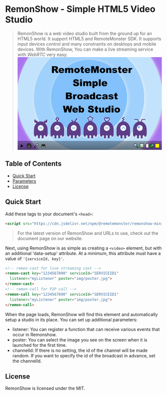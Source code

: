 # RemonShow - Simple HTML5 Video Studio


> RemonShow is a web video studio built from the ground up for an HTML5 world. It support HTML5 and RemoteMonster SDK. It supports input devices control and many constraints on desktops and mobile devices. With RemonShow, You can make a live streaming service with *WebRTC* very easy.
![screen shot](screen.png)

## Table of Contents
* [Quick Start](#quick-start)
* [Parameters](#parameters)
* [License](#license)

## Quick Start
Add these tags to your document's `<head>`:

```html
<script src="https://cdn.jsdelivr.net/npm/@remotemonster/remonshow-mini.min.js"></script>
```
> For the latest version of RemonShow and URLs to use, check out the document page on our website.

Next, using RemonShow is as simple as creating a `<video>` element, but with an additional 'data-setup' attribute. At a minimum, this attribute must have a value of `'{serviceId, key}'`.

```html
<!-- remon-cast for live streaming cast -->
<remon-cast key="1234567890" serviceId="SERVICEID1" 
  listener="myListener" poster="img/poster.jpg">
</remon-cast>
<!-- remon-call for P2P call -->
<remon-call key="1234567890" serviceId="SERVICEID1" 
  listener="myListener" poster="img/poster.jpg">
</remon-call>
```

When the page loads, RemonShow will find this element and automatically setup a studio in its place.
You can set up additional parameters:
 * listener: You can register a function that can receive various events that occur in Remonshow.
 * poster: You can select the image you see on the screen when it is launched for the first time.
 * channelId: If there is no setting, the id of the channel will be made random. If you want to specify the id of the broadcast in advance, set the channelId.

## License

RemonShow is licensed under the MIT.